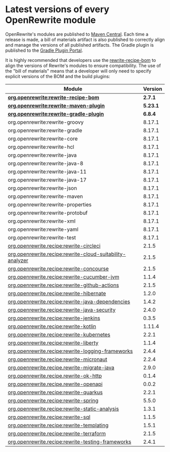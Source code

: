 # Latest versions of every OpenRewrite module

OpenRewrite's modules are published to [Maven Central](https://search.maven.org/search?q=org.openrewrite). Each time a release is made, a bill of materials artifact is also published to correctly align and manage the versions of all published artifacts. The Gradle plugin is published to the [Gradle Plugin Portal](https://plugins.gradle.org/plugin/org.openrewrite.rewrite).

It is highly recommended that developers use the [rewrite-recipe-bom](https://github.com/openrewrite/rewrite-recipe-bom) to align the versions of Rewrite's modules to ensure compatibility. The use of the "bill of materials" means that a developer will only need to specify explicit versions of the BOM and the build plugins:

<!-- DO NOT AUTO UPDATE THESE VERSIONS -->
<!-- 2.1.2 -->
<!-- 2.2.0 -->

| Module                                                                                                                          | Version   |
| --------------------------------------------------------------------------------------------------------------------------------| ----------|
| [**org.openrewrite:rewrite-recipe-bom**](https://github.com/openrewrite/rewrite-recipe-bom)                                     | **2.7.1** |
| [**org.openrewrite:rewrite-maven-plugin**](https://github.com/openrewrite/rewrite-maven-plugin)                                 | **5.23.1** |
| [**org.openrewrite:rewrite-gradle-plugin**](https://github.com/openrewrite/rewrite-gradle-plugin)                               | **6.8.4** |
| org.openrewrite:rewrite-groovy                                                                                                  | 8.17.1    |
| org.openrewrite:rewrite-gradle                                                                                                  | 8.17.1    |
| org.openrewrite:rewrite-core                                                                                                    | 8.17.1    |
| org.openrewrite:rewrite-hcl                                                                                                     | 8.17.1    |
| org.openrewrite:rewrite-java                                                                                                    | 8.17.1    |
| org.openrewrite:rewrite-java-8                                                                                                  | 8.17.1    |
| org.openrewrite:rewrite-java-11                                                                                                 | 8.17.1    |
| org.openrewrite:rewrite-java-17                                                                                                 | 8.17.1    |
| org.openrewrite:rewrite-json                                                                                                    | 8.17.1    |
| org.openrewrite:rewrite-maven                                                                                                   | 8.17.1    |
| org.openrewrite:rewrite-properties                                                                                              | 8.17.1    |
| org.openrewrite:rewrite-protobuf                                                                                                | 8.17.1    |
| org.openrewrite:rewrite-xml                                                                                                     | 8.17.1    |
| org.openrewrite:rewrite-yaml                                                                                                    | 8.17.1    |
| org.openrewrite:rewrite-test                                                                                                    | 8.17.1    |
| [org.openrewrite.recipe:rewrite-circleci](https://github.com/openrewrite/rewrite-circleci)                                      | 2.1.5     |
| [org.openrewrite.recipe:rewrite-cloud-suitability-analyzer](https://github.com/openrewrite/rewrite-cloud-suitability-analyzer)  | 2.1.5    |
| [org.openrewrite.recipe:rewrite-concourse](https://github.com/openrewrite/rewrite-concourse)                                    | 2.1.5     |
| [org.openrewrite.recipe:rewrite-cucumber-jvm](https://github.com/openrewrite/rewrite-cucumber-jvm)                              | 1.1.4    |
| [org.openrewrite.recipe:rewrite-github-actions](https://github.com/openrewrite/rewrite-github-actions)                          | 2.1.5    |
| [org.openrewrite.recipe:rewrite-hibernate](https://github.com/openrewrite/rewrite-hibernate)                                    | 1.2.0    |
| [org.openrewrite.recipe:rewrite-java-dependencies](https://github.com/openrewrite/rewrite-java-dependencies)                    | 1.4.2     |
| [org.openrewrite.recipe:rewrite-java-security](https://github.com/openrewrite/rewrite-java-security)                            | 2.4.0     |
| [org.openrewrite.recipe:rewrite-jenkins](https://github.com/openrewrite/rewrite-jenkins)                                        | 0.3.5     |
| [org.openrewrite.recipe:rewrite-kotlin](https://github.com/openrewrite/rewrite-kotlin)                                          | 1.11.4     |
| [org.openrewrite.recipe:rewrite-kubernetes](https://github.com/openrewrite/rewrite-kubernetes)                                  | 2.2.1    |
| [org.openrewrite.recipe:rewrite-liberty](https://github.com/openrewrite/rewrite-liberty)                                        | 1.1.4     |
| [org.openrewrite.recipe:rewrite-logging-frameworks](https://github.com/openrewrite/rewrite-logging-frameworks)                  | 2.4.4     | <!--Update-->
| [org.openrewrite.recipe:rewrite-micronaut](https://github.com/openrewrite/rewrite-micronaut)                                    | 2.2.4     | <!--Update-->
| [org.openrewrite.recipe.rewrite-migrate-java](https://github.com/openrewrite/rewrite-migrate-java)                              | 2.9.0     | <!--Update-->
| [org.openrewrite.recipe.rewrite-ok-http](https://github.com/openrewrite/rewrite-okhttp)                                         | 0.1.4    |
| [org.openrewrite.recipe.rewrite-openapi](https://github.com/openrewrite/rewrite-openapi)                                        | 0.0.2    |
| [org.openrewrite.recipe:rewrite-quarkus](https://github.com/openrewrite/rewrite-quarkus)                                        | 2.2.1     | <!--Update-->
| [org.openrewrite.recipe:rewrite-spring](https://github.com/openrewrite/rewrite-spring)                                          | 5.5.0     | <!--Update-->
| [org.openrewrite.recipe:rewrite-static-analysis](https://github.com/openrewrite/rewrite-static-analysis)                        | 1.3.1     | <!--Update-->
| [org.openrewrite.recipe:rewrite-sql](https://github.com/openrewrite/rewrite-sql)                                                | 1.1.5     |
| [org.openrewrite.recipe:rewrite-templating](https://github.com/openrewrite/rewrite-templating)                                  | 1.5.1     |
| [org.openrewrite.recipe:rewrite-terraform](https://github.com/openrewrite/rewrite-terraform)                                    | 2.1.5     |
| [org.openrewrite.recipe:rewrite-testing-frameworks](https://github.com/openrewrite/rewrite-testing-frameworks)                  | 2.4.1     | <!--Update-->
